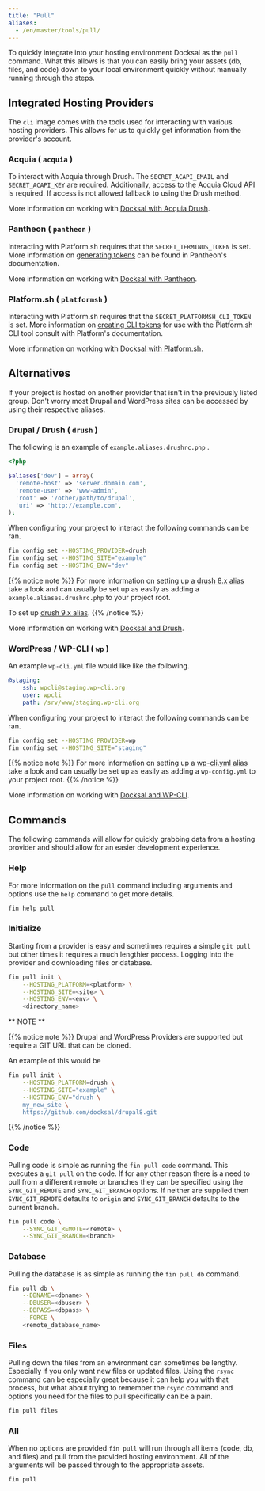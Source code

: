 ```yaml
---
title: "Pull"
aliases:
  - /en/master/tools/pull/
---
```


To quickly integrate into your hosting environment Docksal as the
`pull` command. What this allows is that you can easily bring your
assets (db, files, and code) down to your local environment quickly
without manually running through the steps.

## Integrated Hosting Providers

The `cli` image comes with the tools used for interacting with various
hosting providers. This allows for us to quickly get information from the
provider's account.

### Acquia ( `acquia` )

To interact with Acquia through Drush. The `SECRET_ACAPI_EMAIL` and
`SECRET_ACAPI_KEY` are required. Additionally, access to the Acquia Cloud API
is required. If access is not allowed fallback to using the Drush method.

More information on working with [Docksal with Acquia Drush](/tools/acquia-drush).

### Pantheon ( `pantheon` )

Interacting with Platform.sh requires that the `SECRET_TERMINUS_TOKEN`
is set. More information on [generating tokens](https://pantheon.io/docs/machine-tokens/)
can be found in Pantheon's documentation.

More information on working with [Docksal with Pantheon](/tools/pantheon).

### Platform.sh ( `platformsh` )

Interacting with Platform.sh requires that the `SECRET_PLATFORMSH_CLI_TOKEN`
is set. More information on [creating CLI tokens](https://docs.platform.sh/gettingstarted/cli/api-tokens.html)
for use with the Platform.sh CLI tool consult with Platform's documentation.

More information on working with [Docksal with Platform.sh](/tools/platformsh).

## Alternatives

If your project is hosted on another provider that isn't in the previously
listed group. Don't worry most Drupal and WordPress sites can be accessed
by using their respective aliases.

### Drupal / Drush ( `drush` )

The following is an example of `example.aliases.drushrc.php` .
```php
<?php

$aliases['dev'] = array(
  'remote-host' => 'server.domain.com',
  'remote-user' => 'www-admin',
  'root' => '/other/path/to/drupal',
  'uri' => 'http://example.com',
);
```

When configuring your project to interact the following commands can be ran.

```bash
fin config set --HOSTING_PROVIDER=drush
fin config set --HOSTING_SITE="example"
fin config set --HOSTING_ENV="dev"
```

{{% notice note %}}
For more information on setting up a [drush 8.x alias](http://api.drush.org/api/drush/examples%21example.aliases.drushrc.php/master)
take a look and can usually be set up as easily as adding a `example.aliases.drushrc.php`
to your project root.

To set up [drush 9.x alias](https://github.com/drush-ops/drush/blob/master/examples/example.site.yml).
{{% /notice %}}

More information on working with [Docksal and Drush](/tools/drush).

### WordPress / WP-CLI ( `wp` )

An example `wp-cli.yml` file would like like the following.

```yaml
@staging:
    ssh: wpcli@staging.wp-cli.org
    user: wpcli
    path: /srv/www/staging.wp-cli.org
```

When configuring your project to interact the following commands can be ran.

```bash
fin config set --HOSTING_PROVIDER=wp
fin config set --HOSTING_SITE="staging"
```

{{% notice note %}}
For more information on setting up a [wp-cli.yml alias](https://make.wordpress.org/cli/handbook/config/#config-files)
take a look and can usually be set up as easily as adding a `wp-config.yml`
to your project root.
{{% /notice %}}

More information on working with [Docksal and WP-CLI](/tools/wp).

## Commands

The following commands will allow for quickly grabbing data from a
hosting provider and should allow for an easier development experience.

### Help

For more information on the `pull` command including arguments and options
use the `help` command to get more details.

```bash
fin help pull
```

### Initialize

Starting from a provider is easy and sometimes requires a simple `git pull`
but other times it requires a much lengthier process. Logging into the
provider and downloading files or database.

```bash
fin pull init \
    --HOSTING_PLATFORM=<platform> \
    --HOSTING_SITE=<site> \
    --HOSTING_ENV=<env> \
    <directory_name>
```

** NOTE **

{{% notice note %}}
Drupal and WordPress Providers are supported but require a GIT URL that
can be cloned.

An example of this would be

```bash
fin pull init \
    --HOSTING_PLATFORM=drush \
    --HOSTING_SITE="example" \
    --HOSTING_ENV="drush \
    my_new_site \
    https://github.com/docksal/drupal8.git
```
{{% /notice %}}

### Code

Pulling code is simple as running the `fin pull code` command. This executes
a `git pull` on the code. If for any other reason there is a need to pull
from a different remote or branches they can be specified using the
`SYNC_GIT_REMOTE` and `SYNC_GIT_BRANCH` options. If neither are supplied
then `SYNC_GIT_REMOTE` defaults to `origin` and `SYNC_GIT_BRANCH` defaults
to the current branch.

```bash
fin pull code \
    --SYNC_GIT_REMOTE=<remote> \
    --SYNC_GIT_BRANCH=<branch>
```

### Database

Pulling the database is as simple as running the `fin pull db` command.

```bash
fin pull db \
    --DBNAME=<dbname> \
    --DBUSER=<dbuser> \
    --DBPASS=<dbpass> \
    --FORCE \
    <remote_database_name>
```

### Files

Pulling down the files from an environment can sometimes be lengthy. Especially
if you only want new files or updated files. Using the `rsync` command
can be especially great because it can help you with that process, but
what about trying to remember the `rsync` command and options you need for
the files to pull specifically can be a pain.

```bash
fin pull files
```

### All

When no options are provided `fin pull` will run through all items
(code, db, and files) and pull from the provided hosting environment.
All of the arguments will be passed through to the appropriate assets.

```bash
fin pull
```
